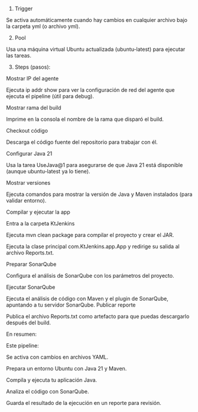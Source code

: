 1. Trigger

Se activa automáticamente cuando hay cambios en cualquier archivo bajo la carpeta yml (o archivo yml).

2. Pool

Usa una máquina virtual Ubuntu actualizada (ubuntu-latest) para ejecutar las tareas.

3. Steps (pasos):

Mostrar IP del agente

Ejecuta ip addr show para ver la configuración de red del agente que ejecuta el pipeline (útil para debug).

Mostrar rama del build

Imprime en la consola el nombre de la rama que disparó el build.

Checkout código

Descarga el código fuente del repositorio para trabajar con él.

Configurar Java 21

Usa la tarea UseJava@1 para asegurarse de que Java 21 está disponible (aunque ubuntu-latest ya lo tiene).

Mostrar versiones

Ejecuta comandos para mostrar la versión de Java y Maven instalados (para validar entorno).

Compilar y ejecutar la app

Entra a la carpeta KtJenkins

Ejecuta mvn clean package para compilar el proyecto y crear el JAR.

Ejecuta la clase principal com.KtJenkins.app.App y redirige su salida al archivo Reports.txt.

Preparar SonarQube

Configura el análisis de SonarQube con los parámetros del proyecto.

Ejecutar SonarQube

Ejecuta el análisis de código con Maven y el plugin de SonarQube, apuntando a tu servidor SonarQube.
Publicar reporte

Publica el archivo Reports.txt como artefacto para que puedas descargarlo después del build.

En resumen:

Este pipeline:

Se activa con cambios en archivos YAML.

Prepara un entorno Ubuntu con Java 21 y Maven.

Compila y ejecuta tu aplicación Java.

Analiza el código con SonarQube.

Guarda el resultado de la ejecución en un reporte para revisión.
